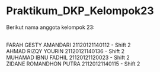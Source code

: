 # Praktikum_DKP_Kelompok23

Berikut nama anggota kelompok 23:

<br />FARAH GESTY AMANDARI    21120121140112 - Shift 2
<br />AHMAD RIZQY YOURIN      21120121140136 - Shift 2
<br />MUHAMAD IBNU FADHIL     21120121120023 - Shift 2
<br />ZIDANE ROMANDHON PUTRA  21120121140115 - Shift 2

